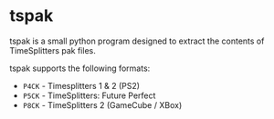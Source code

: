 # tspak

tspak is a small python program designed to extract the contents of TimeSplitters pak files.

tspak supports the following formats:

* `P4CK` - Timesplitters 1 & 2 (PS2)
* `P5CK` - TimeSplitters: Future Perfect
* `P8CK` - TimeSplitters 2 (GameCube / XBox)
